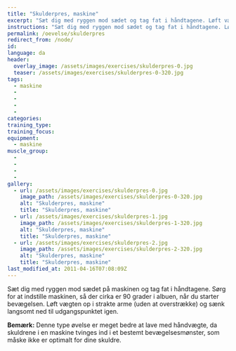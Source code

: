 ```yaml
---
title: "Skulderpres, maskine"
excerpt: "Sæt dig med ryggen mod sædet og tag fat i håndtagene. Løft vægten op i strakte arme og sænk kontrolleret igen."
instructions: "Sæt dig med ryggen mod sædet og tag fat i håndtagene. Løft vægten op i strakte arme og sænk kontrolleret igen."
permalink: /oevelse/skulderpres
redirect_from: /node/
id: 
language: da
header:
  overlay_image: /assets/images/exercises/skulderpres-0.jpg
  teaser: /assets/images/exercises/skulderpres-0-320.jpg
tags:
  - maskine
  - 
  - 
  - 
  - 
categories:
training_type: 
training_focus: 
equipment:
  - maskine
muscle_group:
  - 
  - 
  - 
  - 
gallery:
  - url: /assets/images/exercises/skulderpres-0.jpg
    image_path: /assets/images/exercises/skulderpres-0-320.jpg
    alt: "Skulderpres, maskine"
    title: "Skulderpres, maskine"
  - url: /assets/images/exercises/skulderpres-1.jpg
    image_path: /assets/images/exercises/skulderpres-1-320.jpg
    alt: "Skulderpres, maskine"
    title: "Skulderpres, maskine"
  - url: /assets/images/exercises/skulderpres-2.jpg
    image_path: /assets/images/exercises/skulderpres-2-320.jpg
    alt: "Skulderpres, maskine"
    title: "Skulderpres, maskine"
last_modified_at: 2011-04-16T07:08:09Z
---
```


Sæt dig med ryggen mod sædet på maskinen og tag fat i håndtagene. Sørg for at indstille maskinen, så der cirka er 90 grader i albuen, når du starter bevægelsen. Løft vægten op i strakte arme (uden at overstrække) og sænk langsomt ned til udgangspunktet igen.

**Bemærk:** Denne type øvelse er meget bedre at lave med håndvægte, da skuldrene i en maskine tvinges ind i et bestemt bevægelsesmønster, som måske ikke er optimalt for dine skuldre.
